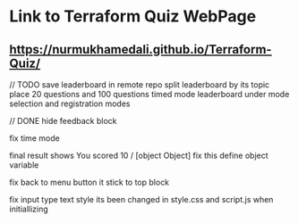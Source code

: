 # Link to Terraform Quiz WebPage
## https://nurmukhamedali.github.io/Terraform-Quiz/


// TODO 
save leaderboard in remote repo
split leaderboard by its topic 
place 20 questions and 100 questions timed mode leaderboard under mode selection and registration modes




// DONE
hide feedback block 

fix time mode

final result shows
  You scored 10 / [object Object]
  fix this define object variable

fix back to menu button it stick to top block

fix input type text style its been changed in style.css and script.js when initiallizing
